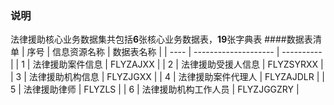 ### 说明
法律援助核心业务数据集共包括**6**张核心业务数据表，**19**张字典表
####数据表清单
| 序号 | 信息资源名称         | 数据表名称 |
| ---- | -------------------- | ---------- |
| 1    | 法律援助案件信息     | FLYZAJXX   |
| 2    | 法律援助受援人信息   | FLYZSYRXX  |
| 3    | 法律援助机构信息     | FLYZJGXX   |
| 4    | 法律援助案件代理人   | FLYZAJDLR  |
| 5    | 法律援助律师         | FLYZLS     |
| 6    | 法律援助机构工作人员 | FLYZJGGZRY |